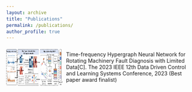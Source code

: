 ```yaml
---
layout: archive
title: "Publications"
permalink: /publications/
author_profile: true
---
```


<style>
  .image-text-container {
    display: flex;
    align-items: center;
  }

  .image-text-container img {
    margin-right: 10px;
    vertical-align: middle;
  }

  .image-text-container p {
    display: inline-block;
    vertical-align: middle;
  }
</style>

<div class="image-text-container">
  <img src="../images/TFHGNN.png" alt="Image" width="150" height="100">
  <p>Time-frequency Hypergraph Neural Network for Rotating Machinery Fault Diagnosis with Limited Data[C]. The 2023 IEEE 12th Data Driven Control and Learning Systems Conference, 2023 (Best paper award finalist)
</p>
</div>
